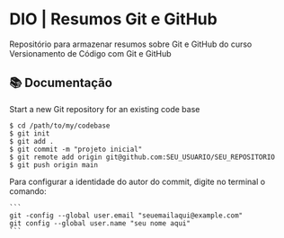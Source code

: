 # DIO | Resumos Git e GitHub

Repositório para armazenar resumos sobre Git e GitHub do curso Versionamento de Código com Git e GitHub


## 📚 Documentação
Start a new Git repository for an existing code base

    $ cd /path/to/my/codebase
    $ git init
    $ git add .
    $ git commit -m "projeto inicial"
    $ git remote add origin git@github.com:SEU_USUARIO/SEU_REPOSITORIO
    $ git push origin main

Para configurar a identidade do autor do commit, digite no terminal o comando:

    ```
    git -config --global user.email "seuemailaqui@example.com"
    git config --global user.name "seu nome aqui"
    ```
